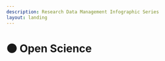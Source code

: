 ```yaml
---
description: Research Data Management Infographic Series
layout: landing
---
```


# 🟠 Open Science

